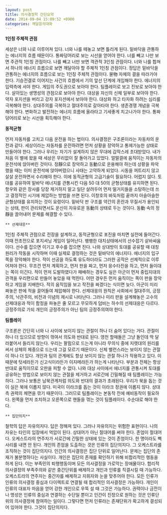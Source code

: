 ```yaml
---
layout: post
title: 의사결정학 간단요약
date: 2014-09-04 15:09:52 +0900
categories: 깨달음의대화
---
```

  


**1인칭 주체적 관점** 

  


세상은 너와 나로 이루어져 있다. 너와 나를 떼놓고 보면 틀리게 된다. 밑바닥을 관통하는 에너지의 흐름 때문이다. 통짜덩어리로 보는 시선을 얻어야 한다. 너를 빼고 나만 보면 주관적 1인칭 관점이다. 나를 빼고 너만 보면 객관적 3인칭 관점이다. 너와 나를 합쳐서 하나의 에너지 흐름으로 보면 깨달아야 할 주체적 1인칭 관점이다. 정답은 밑바닥을 관통하는 에너지의 흐름으로 보는 1인칭 주체적 관점이다. 물物 자체의 결을 따라가야 한다. 기승전결로 이어지는 사건의 흐름에서 기의 앞선 단계에 개입해야 한다. 에너지의 입력측에 서야 한다. 게임의 주도권으로 보아야 한다. 팀플레이로 보고 진보로 보아야 한다. 살아있는 생명성의 관점으로 보아야 한다. 대상을 자신의 신체 일부로 보아야 한다. 약자 포지션을 버리고 강자 포지션에서 보아야 한다. 대상화 하고 타자화 하려는 심리를 극복해야 한다. 상대주의를 극복하고 절대주의로 갈아타야 한다. 생존경쟁 개념을 극복해야 한다. 변화하고 발전하는 에너지 흐름에 올라타고 기세좋게 치고나가야 한다. 통짜덩어리로 보는 시선을 획득해야 한다. 

  


**동적균형** 

  


먼저 자동차를 고치고 다음 운전을 하는 법이다. 의사결정은 구조론이라는 자동차의 운전과 같다. 세상이라는 자동차를 운전하려면 먼저 상황을 장악하고 통제가능한 상태로 만들어야 한다. 그러나 우리는 자기가 설계하지 않은 무대에 갑작스레 초대받았다. 내가 처음 이 별에 왔을 때 세상은 무리없이 잘 돌아가고 있었다. 얼떨결에 움직이는 자동차의 운전석에 앉아버린 것이다. 정靜으로 장악하고 동動으로 운용해야 하는데 상황을 파악했을 때는 이미 운전석에 앉아버렸으니 사태는 고약하게 되었다. 시동을 꺼트리지 않고 살살 운전하면서 수리해야 한다. 이에 동적균형의 고급기술이 필요하다. 어렵지 않다. 토대를 공유하여 밑바닥 에너지를 관통시킨 다음 50 대 50의 균형상태를 유지하면 된다. 항우와 같은 장사를 당장 제거하지 말고 일단 살려두어 먼저 떨거지들을 소탕하는데 쓰고 결정적인 시기에 제압하는 방법을 쓰면 된다. 이창호의 바둑처럼 끝까지 아슬아슬한 균형상태를 유지하는 것이 요령이다. 밑바닥 판 구조를 약간의 혼란과 무질서가 용인되는 상태, 판이 관리되면서도 운신이 자유로운 동動의 상태로 두는 것이다. 동動 속의 정靜을 끌어내어 문제를 해결할 수 있다. 

  


 
    ** 선제대응** 

  


1인칭 주체적 관점으로 전장을 설계하고, 동적균형으로 포진을 마치면 실전에 들어간다. 이때 전초전으로 포지셔닝 게임이 일어난다. 팽팽한 대치상태에서의 선수잡기 샅바싸움이다. 선수를 잡으면 이기고 후수를 잡으면 진다. 나와 상대방이 토대를 공유할 때 대칭원리가 작동을 시작하며 이때 실제로 결정하는 것은 밑바닥의 에너지다. 에너지의 입구쪽을 장악해야 한다. 적이 선공을 하도록 유도하더라도 그러한 공작은 선제적으로 이루어져야 한다. 무조건 먼저 계획하고, 먼저 판을 짜고, 먼저 응수타진을 하고, 먼저 들이대는 쪽이 이긴다. 적이 먼저 도발하였다가 패배하는 경우도 실은 아군이 먼저 중립지대의 관객을 우리편으로 만들어 놓았을 때 먹힌다. 어떤 경우든 먼저 움직이는 쪽이 판을 장악하고 게임을 지배한다. 적의 움직임을 보고 작전을 짜겠다는 식이면 늦다. 아군이 미리 짜놓은 판에 적을 끌어들여 제압해야 한다. 선제대응의 원칙은 사회에서 절대주의, 긍정주의, 낙관주의, 비전과 이념의 제시로 나타난다. 그러나 미리 판을 설계해놓은 고수의 선제대응과 적이 함정을 파놓은 줄 모르고 무모하게 덤비는 하수의 선제대응은 다르다. 긍정주의로 가되 개인의 긍정주의가 아닌 팀의 긍정주의여야 한다. 

  


**팀플레이** 

  


구조론은 간단히 너와 나 사이에 보이지 않는 관절이 하나 더 숨어 있다는 거다. 관절이 하나 더 있으므로 방향이 꺾여서 의도와 반대로 된다. 영천 할매돌은 그냥 돌인데 딱 달라붙어서 들리지 않는다. 우리는 팔힘으로 드는게 아니라 무의식 중에 지렛대의 원리를 써서 상체의 체중으로 드는데 그걸 모르기 때문이다. 신체 밸런스라는 보이지 않는 관절이 하나 더 있다. 개인과 팀의 관계에도 항상 보이지 않는 관절 하나가 작용하고 있다. 이 때문에 텃세라든가 신고식이라든가 이지메라든가 하는게 나타난다. 부분과 전체는 항상 반대로 움직이므로 오판을 피할 수 없다. 나와 대상 사이에서 에너지를 관통시켜 토대를 공유하는 방법으로 보이지 않는 관절을 제거하고 서로간에 긴밀해질 때 팀플레이는 가능하다. 그러나 보통은 남북관계처럼 의도와 반대의 결과가 초래된다. 우리가 북을 돕는 것이 실은 북에 이롭지 않다. 미국이 이라크를 돕는 것이 이라크 정권에 이롭지 않다. 상대측 권력의 체면을 깎기 때문이다. 그러므로 팀플레이는 본동작 전에 예비동작이 필요하다. 왼쪽을 먼저 조치하고 오른쪽으로 핸들을 꺾는 것이 팀플레이다. 수순대로 해야 한다. 

  


 
    ** 집단의지** 

  


철학의 답은 자유의지다. 답은 정해져 있다. 그러나 자유의지는 위험한 표현이다. 나의 자유는 타인의 입장에서 억압이 된다. 상대어가 아닌 절대어를 써야 한다. 존엄이 절대어다. 오케스트라의 연주자가 서로간에 긴밀한 상태에 있는 것이 존엄이다. 한 명이라도 삑사리를 내면 안 된다. 개인의 존엄을 도출하는 것은 인류의 집단의지다. 그 오케스트라를 조직하는 것이 집단의지다. 인간의 의사결정은 집단 단위로 일어난다. 문제는 집단의 존재가 불분명하다는 사실이다. 개인은 집단의 존재를 확인하기 위해 비합리적인 행동을 하게 된다. 이는 부족민의 퇴행행동이며 모든 의사결정을 가로막는 장애물이다. 합리적 의사결정의 부족주의와 같은 중간단위를 배제하고 개인과 인류를 직결시킬 때 가능하다. 오케스트라의 연주자는 중간자를 배제하고 지휘자와 눈을 맞추어야 한다. 모든 인류가 인류의 의사결정 중심과 다이렉트로 연결될 때 합리적인 의사결정은 가능하다. 개인이 인류의 대표자 마음을 얻어 강한 개인으로 우뚝 설 때 그것은 가능하다. 권력이나 금전이나 명성은 인류의 중심과 연결하는 수단일 뿐이고 인간이 진정으로 원하는 것은 인류단위의 의사결정에 참여하는 일이다. 그렇다면 먼저 인류라는 존재단위가 확고하게 결성되어 있어야 한다. 그것이 집단의지다.